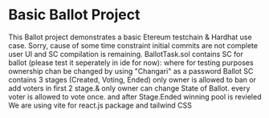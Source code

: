 # Basic Ballot Project

This Ballot project demonstrates a basic Etereum testchain & Hardhat use case.
Sorry, cause of some time constraint initial commits are not complete user UI and SC compilation is remaining.
BallotTask.sol contains SC for ballot (please test it seperately in ide for now):
where for testing purposes ownership chan be changed by using "Changari" as a password
Ballot SC contains 3 stages (Created, Voting, Ended)
only owner is allowed to ban or add voters in first 2 stage.& only owner can change State of Ballot.
every voter is allowed to vote once.
and after Stage.Ended winning pool is revieled
We are using vite for react.js package and tailwind CSS
